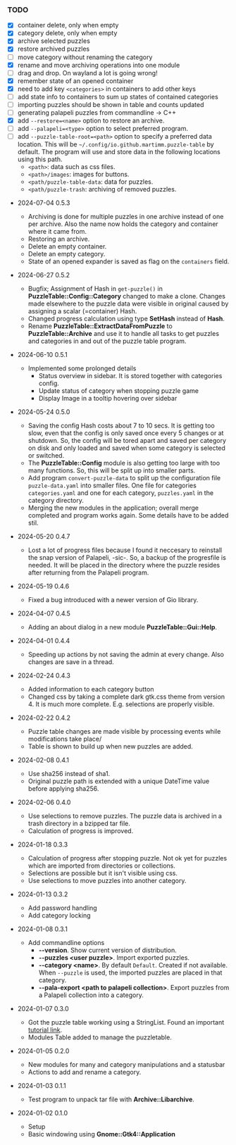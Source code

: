 
### TODO
* [x] container delete, only when empty
* [x] category delete, only when empty
* [x] archive selected puzzles
* [x] restore archived puzzles
* [ ] move category without renaming the category
* [x] rename and move archiving operations into one module
* [ ] drag and drop. On wayland a lot is going wrong!
* [x] remember state of an opened container
* [x] need to add key `<categories>` in containers to add other keys
* [ ] add state info to containers to sum up states of contained categories
* [ ] importing puzzles should be shown in table and counts updated
* [ ] generating palapeli puzzles from commandline -> C++
* [x] add `--restore=<name>` option to restore an archive.
* [ ] add `--palapeli=<type>` option to select preferred program.
* [ ] add `--puzzle-table-root=<path>` option to specify a preferred data location. This will be `~/.config/io.github.martimm.puzzle-table` by default. The program will use and store data in the following locations using this path.
  * `<path>`: data such as css files.
  * `<path>/images`: images for buttons.
  * `<path/puzzle-table-data`: data for puzzles.
  * `<path/puzzle-trash`: archiving of removed puzzles.

* 2024-07-04 0.5.3
  * Archiving is done for multiple puzzles in one archive instead of one per archive. Also the name now holds the category and container where it came from.
  * Restoring an archive.
  * Delete an empty container.
  * Delete an empty category.
  * State of an opened expander is saved as flag on the `containers` field.

* 2024-06-27 0.5.2
  * Bugfix; Assignment of Hash in `get-puzzle()` in **PuzzleTable::Config::Category** changed to make a clone. Changes made elsewhere to the puzzle data were visible in original caused by assigning a scalar (=container) Hash.
  * Changed progress calculation using type **SetHash** instead of **Hash**.
  * Rename **PuzzleTable::ExtractDataFromPuzzle** to **PuzzleTable::Archive** and use it to handle all tasks to get puzzles and categories in and out of the puzzle table program.

* 2024-06-10 0.5.1
  * Implemented some prolonged details
    * Status overview in sidebar. It is stored together with categories config.
    * Update status of category when stopping puzzle game
    * Display Image in a tooltip hovering over sidebar

* 2024-05-24 0.5.0
  * Saving the config Hash costs about 7 to 10 secs. It is getting too slow, even that the config is only saved once every 5 changes or at shutdown. So, the config will be tored apart and saved per category on disk and only loaded and saved when some category is selected or switched.
  * The **PuzzleTable::Config** module is also getting too large with too many functions. So, this will be split up into smaller parts.
  * Add program `convert-puzzle-data` to split up the configuration file `puzzle-data.yaml` into smaller files. One file for categories `categories.yaml` and one for each category, `puzzles.yaml` in the category directory.
  * Merging the new modules in the application; overall merge completed and program works again. Some details have to be added stil.

* 2024-05-20 0.4.7
  * Lost a lot of progress files because I found it neccesary to reinstall the snap version of Palapeli, -sic-. So, a backup of the progresfile is needed. It will be placed in the directory where the puzzle resides after returning from the Palapeli program.

* 2024-05-19 0.4.6
  * Fixed a bug introduced with a newer version of Gio library.

* 2024-04-07 0.4.5
  * Adding an about dialog in a new module **PuzzleTable::Gui::Help**.

* 2024-04-01 0.4.4
  * Speeding up actions by not saving the admin at every change. Also changes are save in a thread.

* 2024-02-24 0.4.3
  * Added information to each category button
  * Changed css by taking a complete dark gtk.css theme from version 4. It is much more complete. E.g. selections are properly visible.

* 2024-02-22 0.4.2
  * Puzzle table changes are made visible by processing events while modifications take place/
  * Table is shown to build up when new puzzles are added.

* 2024-02-08 0.4.1
  * Use sha256 instead of sha1.
  * Original puzzle path is extended with a unique DateTime value before applying sha256.

* 2024-02-06 0.4.0
  * Use selections to remove puzzles. The puzzle data is archived in a trash directory in a bzipped tar file.
  * Calculation of progress is improved.

* 2024-01-18 0.3.3
  * Calculation of progress after stopping puzzle. Not ok yet for puzzles which are imported from directories or collections.
  * Selections are possible but it isn't visible using css.
  * Use selections to move puzzles into another category.

* 2024-01-13 0.3.2
  * Add password handling
  * Add category locking

* 2024-01-08 0.3.1
  * Add commandline options
    * **--version**. Show current version of distribution.
    * **--puzzles \<user puzzle>**. Import exported puzzles.
    * **--category \<name>**. By default `Default`. Created if not available. When `--puzzle` is used, the imported puzzles are placed in that category.
    * **--pala-export \<path to palapeli collection>**. Export puzzles from a Palapeli collection into a category.

* 2024-01-07 0.3.0
  * Got the puzzle table working using a StringList. Found an important [tutorial link](https://github.com/ToshioCP/Gtk4-tutorial/blob/main/gfm/sec29.md).
  * Modules Table added to manage the puzzletable.

* 2024-01-05 0.2.0
  * New modules for many and category manipulations and a statusbar
  * Actions to add and rename a category.

* 2024-01-03 0.1.1
  * Test program to unpack tar file with **Archive::Libarchive**.

* 2024-01-02 0.1.0
  * Setup
  * Basic windowing using **Gnome::Gtk4::Application**

